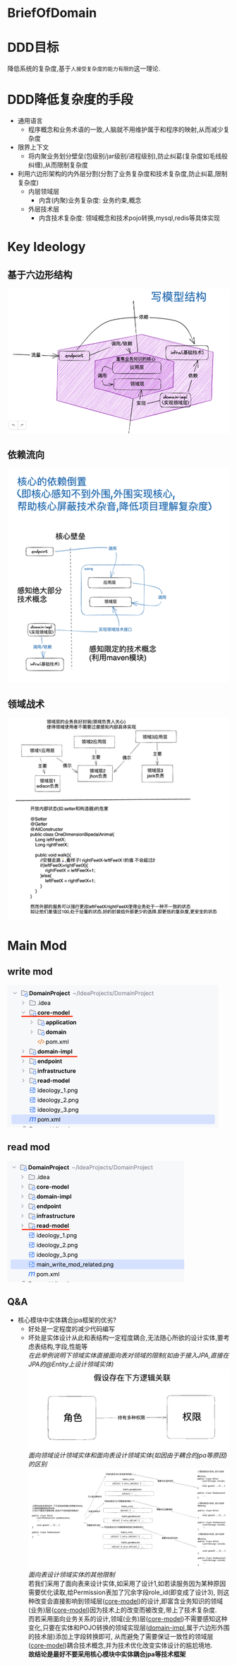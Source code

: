 # BriefOfDomain
# DDD目标
降低系统的复杂度,基于`人接受复杂度的能力有限的`这一理论.
# DDD降低复杂度的手段
* 通用语言
  * 程序概念和业务术语的一致,人脑就不用维护属于和程序的映射,从而减少复杂度
* 限界上下文
  * 将内聚业务划分壁垒(包级别/jar级别/进程级别),防止纠葛(复杂度如毛线般纠缠),从而限制复杂度
* 利用六边形架构的内外层分割(分割了业务复杂度和技术复杂度,防止纠葛,限制复杂度)
  * 内层领域层
    * 内含(内聚)业务复杂度: 业务约束,概念
  * 外层技术层
    * 内含技术复杂度: 领域概念和技术pojo转换,mysql,redis等具体实现
# Key Ideology
## 基于六边形结构
![ideology_1.png](img/ideology_1.png)
## 依赖流向
![ideology_2.png](img/ideology_2.png)
## 领域战术
![ideology_3.png](img/ideology_3.png)
# Main Mod
## write mod
![main_write_mod_related.png](img/main_write_mod_related.png)
## read mod
![main_read_mod_related.png](img/main_read_mod_related.png)
## Q&A
* 核心模块中实体耦合jpa框架的优劣?  
    * 好处是一定程度的减少代码编写  
    * 坏处是实体设计从此和表结构一定程度耦合,无法随心所欲的设计实体,要考虑表结构,字段,性能等  
      _在此举例说明下领域实体直接面向表对领域的限制(如由于接入JPA,直接在JPA的@Entity上设计领域实体)_  
      ![example_relation.png](img/example_relation.png)  
      _面向领域设计领域实体和面向表设计领域实体(如因由于耦合的jpa等原因)的区别_  
      ![difference_between_designs.png](img/difference_between_designs.png)    
      _面向表设计领域实体的其他限制_    
          若我们采用了面向表来设计实体,如采用了设计1,如若读服务因为某种原因需要优化读取,给Permission表加了冗余字段role_id(即变成了设计3),
      则这种改变会直接影响到领域层([core-model](core-model))的设计,即富含业务知识的领域(业务)层([core-model](core-model))因为技术上的改变而被改变,带上了技术复杂度.  
          而若采用面向业务关系的设计,领域(业务)层([core-model](core-model))不需要感知这种变化,只要在实体和POJO转换的领域实现层([domain-impl](domain-impl),属于六边形外围的技术层)添加上字段转换即可,
      从而避免了需要保证一致性的领域层([core-model](core-model))耦合技术概念,并为技术优化改变实体设计的尴尬境地.    
      __故结论是最好不要采用核心模块中实体耦合jpa等技术框架__
  